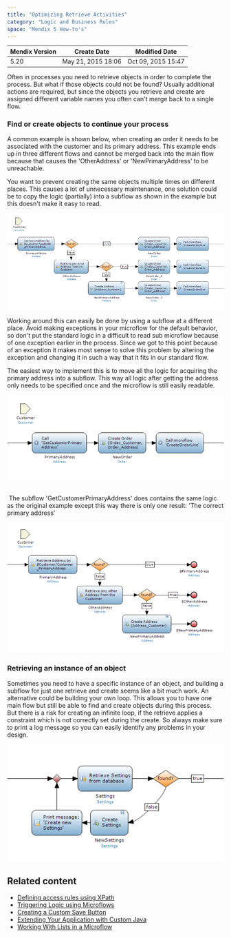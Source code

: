 ```yaml
---
title: "Optimizing Retrieve Activities"
category: "Logic and Business Rules"
space: "Mendix 5 How-to's"
---
```

<table><thead><tr><th class="confluenceTh">Mendix Version</th><th class="confluenceTh">Create Date</th><th colspan="1" class="confluenceTh">Modified Date</th></tr></thead><tbody><tr><td class="confluenceTd">5.20</td><td class="confluenceTd">May 21, 2015 18:06</td><td colspan="1" class="confluenceTd">Oct 09, 2015 15:47</td></tr></tbody></table>



Often in processes you need to retrieve objects in order to complete the process. But what if those objects could not be found? Usually additional actions are required, but since the objects you retrieve and create are assigned different variable names you often can't merge back to a single flow.

### Find or create objects to continue your process

A common example is shown below, when creating an order it needs to be associated with the customer and its primary address. This example ends up in three different flows and cannot be merged back into the main flow because that causes the 'OtherAddress' or 'NewPrimaryAddress' to be unreachable. 

You want to prevent creating the same objects multiple times on different places. This causes a lot of unnecessary maintenance, one solution could be to copy the logic (partially) into a subflow as shown in the example but this doesn't make it easy to read. 

[![](attachments/13566064/14385385.png)](https://esus1.mendixcloud.com/file?fileID=12&thumb=false)

Working around this can easily be done by using a subflow at a different place. Avoid making exceptions in your microflow for the default behavior, so don't put the standard logic in a difficult to read sub microflow because of one exception earlier in the process. Since we got to this point because of an exception it makes most sense to solve this problem by altering the exception and changing it in such a way that it fits in our standard flow.

The easiest way to implement this is to move all the logic for acquiring the primary address into a subflow. This way all logic after getting the address only needs to be specified once and the microflow is still easily readable. 

[![](attachments/13566064/14385386.png)](https://esus1.mendixcloud.com/file?fileID=11&thumb=false)  

 The subflow 'GetCustomerPrimaryAddress' does contains the same logic as the original example except this way there is only one result: 'The correct primary address'

[![](attachments/13566064/14385387.png)](https://esus1.mendixcloud.com/file?fileID=11&thumb=false)

### Retrieving an instance of an object

Sometimes you need to have a specific instance of an object, and building a subflow for just one retrieve and create seems like a bit much work. An alternative could be building your own loop. This allows you to have one main flow but still be able to find and create objects during this process. 
But there is a risk for creating an infinite loop, if the retrieve applies a constraint which is not correctly set during the create. So always make sure to print a log message so you can easily identify any problems in your design.

![](attachments/13566064/14385388.png)

## Related content

*   [Defining access rules using XPath](Defining+access+rules+using+XPath)
*   [Triggering Logic using Microflows](Triggering+Logic+using+Microflows)
*   [Creating a Custom Save Button](Creating+a+Custom+Save+Button)
*   [Extending Your Application with Custom Java](Extending+Your+Application+with+Custom+Java)
*   [Working With Lists in a Microflow](Working+With+Lists+in+a+Microflow)
